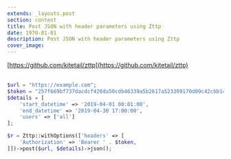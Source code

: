 ```yaml
---
extends: _layouts.post
section: content
title: Post JSON with header parameters using Zttp
date: 1970-01-01
description: Post JSON with header parameters using Zttp
cover_image: 
---
```


[https://github.com/kitetail/zttp](https://github.com/kitetail/zttp)
<br><br>
```php
$url = "https://example.com";
$token = "257f669bf737dacdcf428da50cdb46339a5b2617a523309170d09c42cbb14b56d94a6a2f5fa719e4";
$details = [
    'start_datetime' => '2019-04-01 00:01:00',
    'end_datetime' => '2019-04-30 17:00:00',
    'users' => ['all']
];

$r = Zttp::withOptions(['headers' => [
    'Authorization' => 'Bearer ' . $token,
]])->post($url, $details)->json();
```